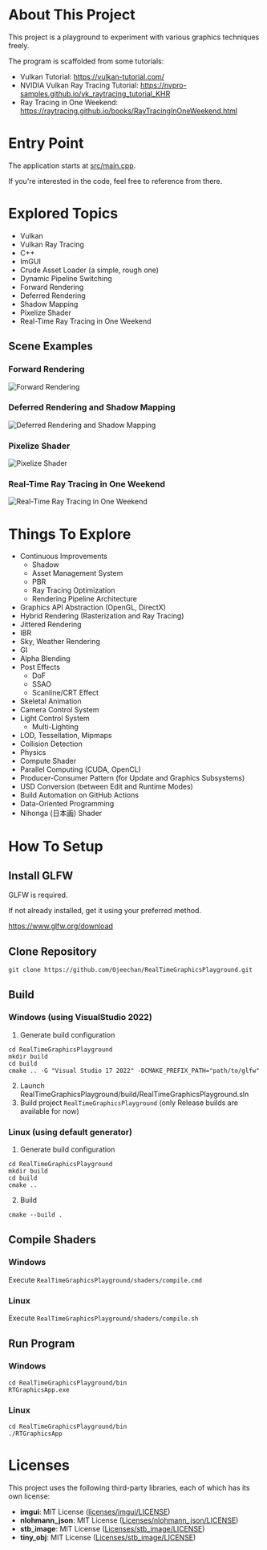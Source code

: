 # About This Project
This project is a playground to experiment with various graphics techniques freely.

The program is scaffolded from some tutorials:
- Vulkan Tutorial: https://vulkan-tutorial.com/
- NVIDIA Vulkan Ray Tracing Tutorial: https://nvpro-samples.github.io/vk_raytracing_tutorial_KHR
- Ray Tracing in One Weekend: https://raytracing.github.io/books/RayTracingInOneWeekend.html

# Entry Point
The application starts at [src/main.cpp](https://github.com/Ojeechan/RealTimeGraphicsPlayground/blob/develop/src/main.cpp).

If you're interested in the code, feel free to reference from there.

# Explored Topics
- Vulkan
- Vulkan Ray Tracing
- C++
- ImGUI
- Crude Asset Loader (a simple, rough one)
- Dynamic Pipeline Switching
- Forward Rendering
- Deferred Rendering
- Shadow Mapping
- Pixelize Shader
- Real-Time Ray Tracing in One Weekend

## Scene Examples
### Forward Rendering
![Forward Rendering](docs/images/forward.png)

### Deferred Rendering and Shadow Mapping
![Deferred Rendering and Shadow Mapping](docs/images/deferred_shadowmapping.png)

### Pixelize Shader
![Pixelize Shader](docs/images/pixelize.png)

### Real-Time Ray Tracing in One Weekend
![Real-Time Ray Tracing in One Weekend](docs/images/realtime_rtow.png)

# Things To Explore
- Continuous Improvements
	- Shadow
	- Asset Management System
	- PBR
	- Ray Tracing Optimization
	- Rendering Pipeline Architecture
- Graphics API Abstraction (OpenGL, DirectX)
- Hybrid Rendering (Rasterization and Ray Tracing)
- Jittered Rendering
- IBR
- Sky, Weather Rendering
- GI
- Alpha Blending
- Post Effects
	- DoF
	- SSAO
	- Scanline/CRT Effect
- Skeletal Animation
- Camera Control System
- Light Control System
	- Multi-Lighting
- LOD, Tessellation, Mipmaps
- Collision Detection
- Physics
- Compute Shader
- Parallel Computing (CUDA, OpenCL)
- Producer-Consumer Pattern (for Update and Graphics Subsystems)
- USD Conversion (between Edit and Runtime Modes)
- Build Automation on GitHub Actions
- Data-Oriented Programming
- Nihonga (日本画) Shader

# How To Setup

## Install GLFW
GLFW is required.

If not already installed, get it using your preferred method.

https://www.glfw.org/download

## Clone Repository
```
git clone https://github.com/Ojeechan/RealTimeGraphicsPlayground.git
```

## Build
### Windows (using VisualStudio 2022)
1. Generate build configuration
```
cd RealTimeGraphicsPlayground
mkdir build
cd build
cmake .. -G "Visual Studio 17 2022" -DCMAKE_PREFIX_PATH="path/to/glfw"
```
2. Launch RealTimeGraphicsPlayground/build/RealTimeGraphicsPlayground.sln
3. Build project `RealTimeGraphicsPlayground` (only Release builds are available for now)

### Linux (using default generator)
1. Generate build configuration
```
cd RealTimeGraphicsPlayground
mkdir build
cd build
cmake ..
```
2. Build
```
cmake --build .
```

## Compile Shaders
### Windows
Execute `RealTimeGraphicsPlayground/shaders/compile.cmd`

### Linux
Execute `RealTimeGraphicsPlayground/shaders/compile.sh`

## Run Program
### Windows
```
cd RealTimeGraphicsPlayground/bin
RTGraphicsApp.exe
```
### Linux
```
cd RealTimeGraphicsPlayground/bin
./RTGraphicsApp
```
# Licenses

This project uses the following third-party libraries, each of which has its own license:

- **imgui**: MIT License ([licenses/imgui/LICENSE](licenses/imgui/LICENSE.txt))
- **nlohmann_json**: MIT License ([Licenses/nlohmann_json/LICENSE](licenses/nlohmann_json/LICENSE.MIT))
- **stb_image**: MIT License ([Licenses/stb_image/LICENSE](licenses/stb_image/LICENSE))
- **tiny_obj**: MIT License ([Licenses/stb_image/LICENSE](licenses/tiny_obj/LICENSE))